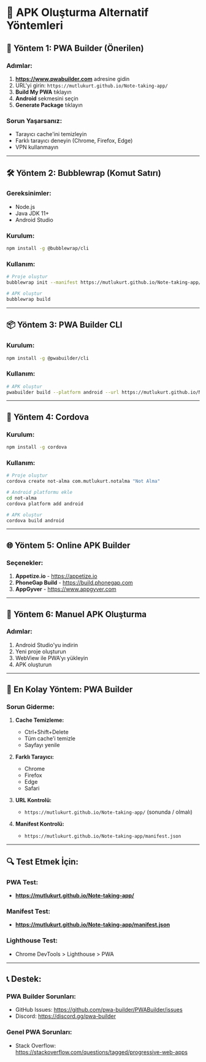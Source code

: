 # 📱 APK Oluşturma Alternatif Yöntemleri

## 🚀 **Yöntem 1: PWA Builder (Önerilen)**

### Adımlar:
1. **https://www.pwabuilder.com** adresine gidin
2. URL'yi girin: `https://mutlukurt.github.io/Note-taking-app/`
3. **Build My PWA** tıklayın
4. **Android** sekmesini seçin
5. **Generate Package** tıklayın

### Sorun Yaşarsanız:
- Tarayıcı cache'ini temizleyin
- Farklı tarayıcı deneyin (Chrome, Firefox, Edge)
- VPN kullanmayın

---

## 🛠️ **Yöntem 2: Bubblewrap (Komut Satırı)**

### Gereksinimler:
- Node.js
- Java JDK 11+
- Android Studio

### Kurulum:
```bash
npm install -g @bubblewrap/cli
```

### Kullanım:
```bash
# Proje oluştur
bubblewrap init --manifest https://mutlukurt.github.io/Note-taking-app/manifest.json

# APK oluştur
bubblewrap build
```

---

## 📦 **Yöntem 3: PWA Builder CLI**

### Kurulum:
```bash
npm install -g @pwabuilder/cli
```

### Kullanım:
```bash
# APK oluştur
pwabuilder build --platform android --url https://mutlukurt.github.io/Note-taking-app/
```

---

## 🔧 **Yöntem 4: Cordova**

### Kurulum:
```bash
npm install -g cordova
```

### Kullanım:
```bash
# Proje oluştur
cordova create not-alma com.mutlukurt.notalma "Not Alma"

# Android platformu ekle
cd not-alma
cordova platform add android

# APK oluştur
cordova build android
```

---

## 🌐 **Yöntem 5: Online APK Builder**

### Seçenekler:
1. **Appetize.io** - https://appetize.io
2. **PhoneGap Build** - https://build.phonegap.com
3. **AppGyver** - https://www.appgyver.com

---

## 📱 **Yöntem 6: Manuel APK Oluşturma**

### Adımlar:
1. Android Studio'yu indirin
2. Yeni proje oluşturun
3. WebView ile PWA'yı yükleyin
4. APK oluşturun

---

## 🎯 **En Kolay Yöntem: PWA Builder**

### Sorun Giderme:
1. **Cache Temizleme:**
   - Ctrl+Shift+Delete
   - Tüm cache'i temizle
   - Sayfayı yenile

2. **Farklı Tarayıcı:**
   - Chrome
   - Firefox
   - Edge
   - Safari

3. **URL Kontrolü:**
   - `https://mutlukurt.github.io/Note-taking-app/` (sonunda / olmalı)

4. **Manifest Kontrolü:**
   - `https://mutlukurt.github.io/Note-taking-app/manifest.json`

---

## 🔍 **Test Etmek İçin:**

### PWA Test:
- **https://mutlukurt.github.io/Note-taking-app/**

### Manifest Test:
- **https://mutlukurt.github.io/Note-taking-app/manifest.json**

### Lighthouse Test:
- Chrome DevTools > Lighthouse > PWA

---

## 📞 **Destek:**

### PWA Builder Sorunları:
- GitHub Issues: https://github.com/pwa-builder/PWABuilder/issues
- Discord: https://discord.gg/pwa-builder

### Genel PWA Sorunları:
- Stack Overflow: https://stackoverflow.com/questions/tagged/progressive-web-apps